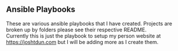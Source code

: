 ## Ansible Playbooks

These are various ansible playbooks that I have created. Projects are broken up by folders please see their respective README.  
Currently this is just the playbook to setup my person website at https://joshtdun.com but I will be adding more as I create them.